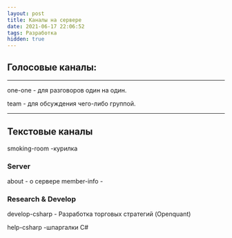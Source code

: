 ```yaml
---
layout: post
title: Каналы на сервере
date: 2021-06-17 22:06:52
tags: Разработка
hidden: true
---
```


## Голосовые каналы:
-------

 one-one - для разговоров один на один.
 
 team - для обсуждения чего-либо группой.

-------
## Текстовые каналы
smoking-room  -курилка

### Server
about  - о сервере
member-info - 

### Research & Develop
develop-csharp - Разработка торговых стратегий (Openquant)

help-csharp -шпаргалки C#
